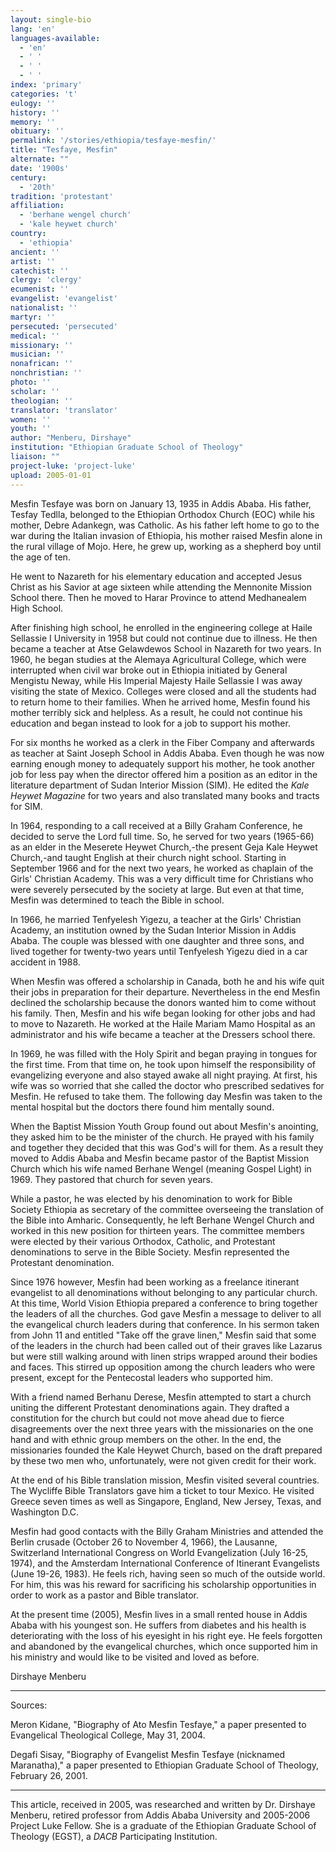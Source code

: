 ```yaml
---
layout: single-bio
lang: 'en'
languages-available:
  - 'en'
  - ' '
  - ' '
  - ' '
index: 'primary'
categories: 't'
eulogy: ''
history: ''
memory: ''
obituary: ''
permalink: '/stories/ethiopia/tesfaye-mesfin/'
title: "Tesfaye, Mesfin"
alternate: ""
date: '1900s'
century:
  - '20th'
tradition: 'protestant'
affiliation:
  - 'berhane wengel church'
  - 'kale heywet church'
country:
  - 'ethiopia'
ancient: ''
artist: ''
catechist: ''
clergy: 'clergy'
ecumenist: ''
evangelist: 'evangelist'
nationalist: ''
martyr: ''
persecuted: 'persecuted'
medical: ''
missionary: ''
musician: ''
nonafrican: ''
nonchristian: ''
photo: ''
scholar: ''
theologian: ''
translator: 'translator'
women: ''
youth: ''
author: "Menberu, Dirshaye"
institution: "Ethiopian Graduate School of Theology"
liaison: ""
project-luke: 'project-luke'
upload: 2005-01-01
---
```




Mesfin Tesfaye was born on January 13, 1935 in Addis Ababa. His father, Tesfay Tedlla, belonged to the Ethiopian Orthodox Church (EOC) while his mother, Debre Adankegn, was Catholic. As his father left home to go to the war during the Italian invasion of Ethiopia, his mother raised Mesfin alone in the rural village of Mojo. Here, he grew up, working as a shepherd boy until the age of ten.

He went to Nazareth for his elementary education and accepted Jesus Christ as his Savior at age sixteen while attending the Mennonite Mission School there. Then he moved to Harar Province to attend Medhanealem High School.

After finishing high school, he enrolled in the engineering college at Haile Sellassie I University in 1958 but could not continue due to illness. He then became a teacher at Atse Gelawdewos School in Nazareth for two years. In 1960, he began studies at the Alemaya Agricultural College, which were interrupted when civil war broke out in Ethiopia initiated by General Mengistu Neway, while His Imperial Majesty Haile Sellassie I was away visiting the state of Mexico. Colleges were closed and all the students had to return home to their families. When he arrived home, Mesfin found his mother terribly sick and helpless. As a result, he could not continue his education and began instead to look for a job to support his mother.

For six months he worked as a clerk in the Fiber Company and afterwards as teacher at Saint Joseph School in Addis Ababa. Even though he was now earning enough money to adequately support his mother, he took another job for less pay when the director offered him a position as an editor in the literature department of Sudan Interior Mission (SIM). He edited the *Kale Heywet Magazine* for two years and also translated many books and tracts for SIM.

In 1964, responding to a call received at a Billy Graham Conference, he decided to serve  the Lord full time. So, he served for two years (1965-66) as an elder in the Meserete Heywet Church,-the present Geja Kale Heywet Church,-and taught English at their church night school. Starting in September 1966 and for the next two years, he worked as chaplain of the Girls' Christian Academy. This was a very difficult time for Christians  who were severely persecuted by the society at large. But even at that time, Mesfin was determined to teach the Bible in school.

In 1966, he married Tenfyelesh Yigezu, a teacher at the Girls' Christian Academy, an institution owned by the Sudan Interior Mission in Addis Ababa. The couple was blessed with one daughter and three sons, and lived together for twenty-two years until Tenfyelesh Yigezu died in a car accident in 1988.

When Mesfin was offered a scholarship in Canada, both he and his wife quit their jobs in preparation for their departure. Nevertheless in the end Mesfin declined the scholarship because the donors wanted him to come without his family. Then, Mesfin and his wife began looking for other jobs and had to move to Nazareth. He worked at the Haile Mariam Mamo Hospital as an administrator and his wife became a teacher at the Dressers school there.

In 1969, he was filled with the Holy Spirit and began praying in tongues for the first time. From that time on, he took upon himself the responsibility of evangelizing everyone and also stayed awake all night praying. At first, his wife was so worried that she called the doctor who prescribed sedatives for Mesfin. He refused to take them. The following day Mesfin was taken to the mental hospital but the doctors there found him mentally sound.

When the Baptist Mission Youth Group found out about Mesfin's anointing, they asked him to be the minister of the church. He prayed with his family and together they decided that this was God's will for them. As a result they moved to Addis Ababa and Mesfin became pastor of the Baptist Mission Church which his wife named Berhane Wengel (meaning Gospel Light) in 1969. They pastored that church for seven years.

While a pastor, he was elected by his denomination to work for Bible Society Ethiopia as secretary of the committee overseeing the translation of the Bible into Amharic. Consequently, he left Berhane Wengel Church and worked in this new position                             for thirteen years. The committee members were elected by their various Orthodox, Catholic, and Protestant denominations to serve in the Bible Society. Mesfin represented the Protestant denomination.

Since 1976 however, Mesfin had been working as a freelance itinerant evangelist to all denominations without belonging to any particular church. At this time, World Vision Ethiopia prepared a conference to bring together the leaders of all the churches. God gave Mesfin a message to deliver to all the evangelical church leaders during that conference. In his sermon taken from John 11 and entitled "Take off the grave linen," Mesfin said that some of the leaders in the church had been called out of their graves like Lazarus but were still walking around with linen strips wrapped around their bodies and faces. This stirred up opposition among the church leaders who were present, except for the Pentecostal leaders who supported him.

With a friend named Berhanu Derese, Mesfin attempted to start a church uniting the different Protestant denominations again. They drafted a constitution for the church but could not move ahead due to fierce disagreements over the next three years with the missionaries on the one hand and with ethnic group members on the other. In the end, the missionaries founded the Kale Heywet Church, based on the draft prepared by these two men who, unfortunately, were not given credit for their work.

At the end of his Bible translation mission, Mesfin visited several countries. The Wycliffe Bible Translators gave him a ticket to tour Mexico. He visited Greece seven times as well as Singapore, England, New Jersey, Texas, and Washington D.C.

Mesfin had good contacts with the Billy Graham Ministries and attended the Berlin crusade (October 26 to November 4, 1966), the Lausanne, Switzerland International Congress on World Evangelization (July 16-25, 1974), and the Amsterdam International Conference of Itinerant Evangelists (June 19-26, 1983). He feels rich, having seen so much of the outside world. For him, this was his reward for sacrificing his scholarship opportunities in order to work as a pastor and Bible translator.

At the present time (2005), Mesfin lives in a small rented house in Addis Ababa with his youngest son. He suffers from diabetes and his health is deteriorating with the loss of his eyesight in his right eye. He feels forgotten and abandoned by the evangelical churches, which once supported him in his ministry and would like to be visited and loved as before.

Dirshaye Menberu

---

Sources:

Meron Kidane, "Biography of Ato Mesfin Tesfaye," a paper presented to Evangelical Theological College, May 31, 2004.

Degafi Sisay, "Biography of Evangelist Mesfin Tesfaye (nicknamed Maranatha)," a paper presented to Ethiopian Graduate School of Theology, February 26, 2001.

---

This article, received in 2005, was researched and written by Dr. Dirshaye Menberu, retired professor from Addis Ababa University and 2005-2006 Project Luke Fellow. She is a graduate of the Ethiopian Graduate School of Theology (EGST), a *DACB* Participating Institution.
